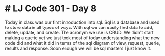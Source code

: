 <h1> # LJ Code 301 - Day 8 </h1>
Today in class was our first introduction into sql. Sql is a database and used to store data in all types of ways. With sql we can easily find data to add, delete, update, and create. The acronym we use is CRUD. We didn't start making a querie yet we just took most of today understanding what the new code did and what it did in terms of the sql diagram of view, request, querie, results and response. Soon enough we will be sql masters I just know it. 

